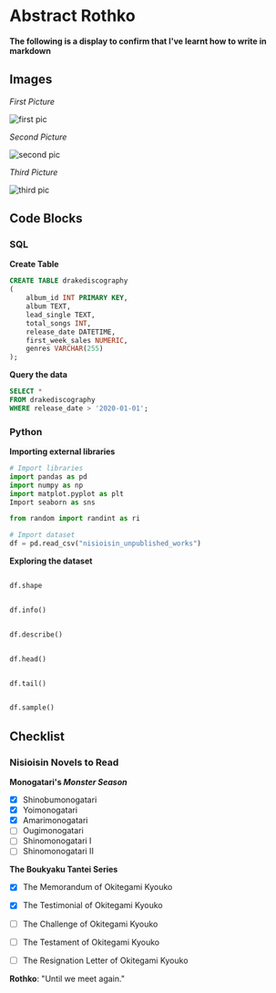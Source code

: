 # Abstract Rothko

**The following is a display to confirm that I've learnt how to write in markdown**

## Images

*First Picture*

![first pic]()

*Second Picture*

![second pic]()

*Third Picture*

![third pic]()


## Code Blocks

### SQL

**Create Table**

```sql
CREATE TABLE drakediscography
(
    album_id INT PRIMARY KEY,
    album TEXT,
    lead_single TEXT,
    total_songs INT,
    release_date DATETIME,
    first_week_sales NUMERIC,
    genres VARCHAR(255) 
);
```

**Query the data**

```sql
SELECT *
FROM drakediscography
WHERE release_date > '2020-01-01';
```

### Python

**Importing external libraries**

```python
# Import libraries
import pandas as pd
import numpy as np
import matplot.pyplot as plt
Import seaborn as sns

from random import randint as ri

# Import dataset
df = pd.read_csv("nisioisin_unpublished_works")

```

**Exploring the dataset**

```python

df.shape

```

```python

df.info()

```

```python

df.describe()

```

```python

df.head()

```

```python

df.tail()

```

```python

df.sample()

```


## Checklist

### Nisioisin Novels to Read

**Monogatari's _Monster Season_**

- [x] Shinobumonogatari
- [x] Yoimonogatari
- [x] Amarimonogatari
- [ ] Ougimonogatari
- [ ] Shinomonogatari I
- [ ] Shinomonogatari II

**The Boukyaku Tantei Series**

- [x] The Memorandum of Okitegami Kyouko
- [x] The Testimonial of Okitegami Kyouko
- [ ] The Challenge of Okitegami Kyouko
- [ ] The Testament of Okitegami Kyouko
- [ ] The Resignation Letter of Okitegami Kyouko


**Rothko**: "Until we meet again."
